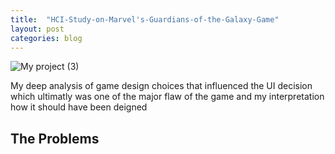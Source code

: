 ```yaml
---
title:  "HCI-Study-on-Marvel's-Guardians-of-the-Galaxy-Game"
layout: post
categories: blog
---
```


![My project (3)](https://user-images.githubusercontent.com/29043325/208528633-2985b886-e688-4727-b861-04c79b54863d.png)

My deep analysis of game design choices that influenced the UI decision which ultimatly was one of the major flaw of the game and my interpretation how it should have been deigned


## The Problems
